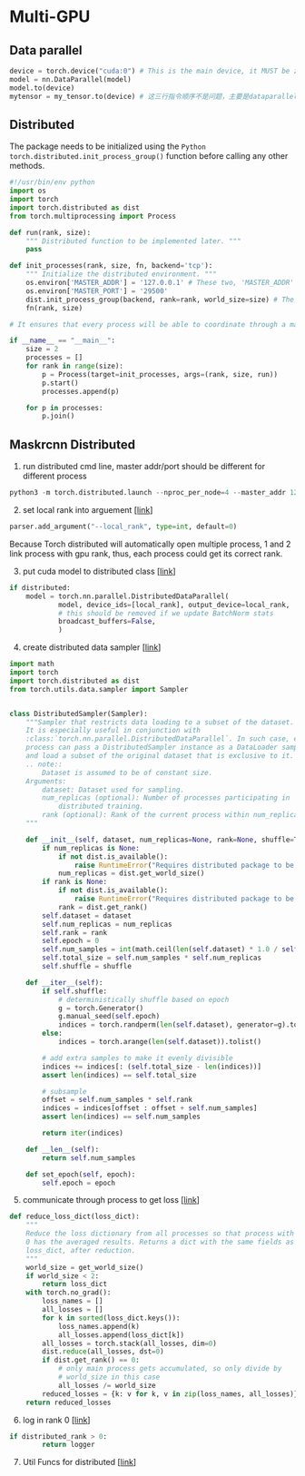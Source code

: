 # Multi-GPU

## Data parallel

```Python
device = torch.device("cuda:0") # This is the main device, it MUST be zero, and the sum data pool will be in this device.
model = nn.DataParallel(model)
model.to(device) 
mytensor = my_tensor.to(device) # 这三行指令顺序不是问题，主要是dataparallel要包住model
```


## Distributed

The package needs to be initialized using the ```Python torch.distributed.init_process_group()``` function before calling any other methods.


```Python
#!/usr/bin/env python
import os
import torch
import torch.distributed as dist
from torch.multiprocessing import Process

def run(rank, size):
    """ Distributed function to be implemented later. """
    pass

def init_processes(rank, size, fn, backend='tcp'):
    """ Initialize the distributed environment. """
    os.environ['MASTER_ADDR'] = '127.0.0.1' # These two, 'MASTER_ADDR' and 'MASTER_PORT' are the ports for multi-process jobs to communicate
    os.environ['MASTER_PORT'] = '29500'
    dist.init_process_group(backend, rank=rank, world_size=size) # The package needs to be initialized using the torch.distributed.init_process_group() function before calling any other methods
    fn(rank, size)

# It ensures that every process will be able to coordinate through a master, using the same ip address and port.

if __name__ == "__main__":
    size = 2
    processes = []
    for rank in range(size):
        p = Process(target=init_processes, args=(rank, size, run))
        p.start()
        processes.append(p)

    for p in processes:
        p.join()
```

## Maskrcnn Distributed
1. run distributed cmd line, master addr/port should be different for different process

```Python
python3 -m torch.distributed.launch --nproc_per_node=4 --master_addr 127.0.0.2 --master_port 29501 train_net.py
```

2. set local rank into arguement \[[link](https://github.com/facebookresearch/maskrcnn-benchmark/blob/55796a04ea770029a80cf5933cc5c3f3f6fa59cf/tools/train_net.py#L132)\]

```Python
parser.add_argument("--local_rank", type=int, default=0)
```
Because Torch distributed will automatically open multiple process, 1 and 2 link process with gpu rank, thus, each process could get its correct rank.

3. put cuda model to distributed class \[[link](https://github.com/facebookresearch/maskrcnn-benchmark/blob/55796a04ea770029a80cf5933cc5c3f3f6fa59cf/tools/train_net.py#L49)\]

```Python
if distributed:
    model = torch.nn.parallel.DistributedDataParallel(
            model, device_ids=[local_rank], output_device=local_rank,
            # this should be removed if we update BatchNorm stats
            broadcast_buffers=False,
            )
```

4. create distributed data sampler \[[link](https://github.com/facebookresearch/maskrcnn-benchmark/blob/master/maskrcnn_benchmark/data/samplers/distributed.py)\]

```Python
import math
import torch
import torch.distributed as dist
from torch.utils.data.sampler import Sampler


class DistributedSampler(Sampler):
    """Sampler that restricts data loading to a subset of the dataset.
    It is especially useful in conjunction with
    :class:`torch.nn.parallel.DistributedDataParallel`. In such case, each
    process can pass a DistributedSampler instance as a DataLoader sampler,
    and load a subset of the original dataset that is exclusive to it.
    .. note::
        Dataset is assumed to be of constant size.
    Arguments:
        dataset: Dataset used for sampling.
        num_replicas (optional): Number of processes participating in
            distributed training.
        rank (optional): Rank of the current process within num_replicas.
    """

    def __init__(self, dataset, num_replicas=None, rank=None, shuffle=True):
        if num_replicas is None:
            if not dist.is_available():
                raise RuntimeError("Requires distributed package to be available")
            num_replicas = dist.get_world_size()
        if rank is None:
            if not dist.is_available():
                raise RuntimeError("Requires distributed package to be available")
            rank = dist.get_rank()
        self.dataset = dataset
        self.num_replicas = num_replicas
        self.rank = rank
        self.epoch = 0
        self.num_samples = int(math.ceil(len(self.dataset) * 1.0 / self.num_replicas))
        self.total_size = self.num_samples * self.num_replicas
        self.shuffle = shuffle

    def __iter__(self):
        if self.shuffle:
            # deterministically shuffle based on epoch
            g = torch.Generator()
            g.manual_seed(self.epoch)
            indices = torch.randperm(len(self.dataset), generator=g).tolist()
        else:
            indices = torch.arange(len(self.dataset)).tolist()

        # add extra samples to make it evenly divisible
        indices += indices[: (self.total_size - len(indices))]
        assert len(indices) == self.total_size

        # subsample
        offset = self.num_samples * self.rank
        indices = indices[offset : offset + self.num_samples]
        assert len(indices) == self.num_samples

        return iter(indices)

    def __len__(self):
        return self.num_samples

    def set_epoch(self, epoch):
        self.epoch = epoch
```

5. communicate through process to get loss \[[link](https://github.com/facebookresearch/maskrcnn-benchmark/blob/55796a04ea770029a80cf5933cc5c3f3f6fa59cf/maskrcnn_benchmark/engine/trainer.py#L14)\]

```Python
def reduce_loss_dict(loss_dict):
    """
    Reduce the loss dictionary from all processes so that process with rank
    0 has the averaged results. Returns a dict with the same fields as
    loss_dict, after reduction.
    """
    world_size = get_world_size()
    if world_size < 2:
        return loss_dict
    with torch.no_grad():
        loss_names = []
        all_losses = []
        for k in sorted(loss_dict.keys()):
            loss_names.append(k)
            all_losses.append(loss_dict[k])
        all_losses = torch.stack(all_losses, dim=0)
        dist.reduce(all_losses, dst=0)
        if dist.get_rank() == 0:
            # only main process gets accumulated, so only divide by
            # world_size in this case
            all_losses /= world_size
        reduced_losses = {k: v for k, v in zip(loss_names, all_losses)}
    return reduced_losses
```

6. log in rank 0 \[[link](https://github.com/facebookresearch/maskrcnn-benchmark/blob/55796a04ea770029a80cf5933cc5c3f3f6fa59cf/maskrcnn_benchmark/utils/logger.py#L11)\]

```Python
if distributed_rank > 0:
        return logger
```

7. Util Funcs for distributed \[[link](https://github.com/facebookresearch/maskrcnn-benchmark/blob/master/maskrcnn_benchmark/utils/comm.py)\]


